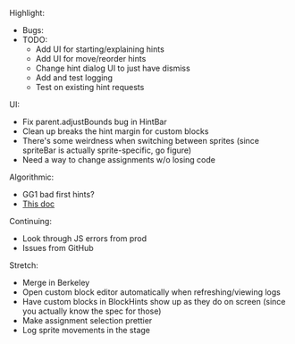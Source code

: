Highlight:
* Bugs:
* TODO:
  * Add UI for starting/explaining hints
  * Add UI for move/reorder hints
  * Change hint dialog UI to just have dismiss
  * Add and test logging
  * Test on existing hint requests

UI:
* Fix parent.adjustBounds bug in HintBar
* Clean up breaks the hint margin for custom blocks
* There's some weirdness when switching between sprites (since spriteBar is
actually sprite-specific, go figure)
* Need a way to change assignments w/o losing code

Algorithmic:
* GG1 bad first hints?
* [This doc](https://docs.google.com/document/d/1_t-jeOH34-yaK4aXZpbNDNnAvZt5m4d-1ZY2gTcSQ6o/edit)

Continuing:
* Look through JS errors from prod
* Issues from GitHub

Stretch:
* Merge in Berkeley
* Open custom block editor automatically when refreshing/viewing logs
* Have custom blocks in BlockHints show up as they do on screen (since you
actually know the spec for those)
* Make assignment selection prettier
* Log sprite movements in the stage
